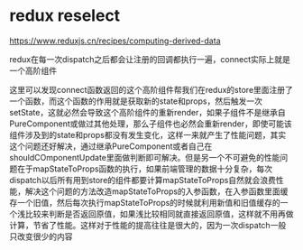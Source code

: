 # redux reselect

https://www.reduxjs.cn/recipes/computing-derived-data



redux在每一次dispatch之后都会让注册的回调都执行一遍，connect实际上就是一个高阶组件



这里可以发现connect函数返回的这个高阶组件帮我们在redux的store里面注册了一个函数，而这个函数的作用就是获取新的state和props，然后触发一次setState，这就必然会导致这个高阶组件的重新render，如果子组件不是继承自PureComponent或做过其他处理，那么子组件也必然会重新render，即使可能该组件涉及到的state和props都没有发生变化，这样一来就产生了性能问题，其实这个问题还好解决，通过继承PureComponent或者自己在shouldCOmponentUpdate里面做判断即可解决。但是另一个不可避免的性能问题在于mapStateToProps函数的执行，如果前端管理的数据十分复杂，每次dispatch以后所有用到store的组件都要计算mapStateToProps自然就会浪费性能，解决这个问题的方法改造mapStateToProps的入参函数，在入参函数里面缓存一个旧值，然后每次执行mapStateToProps的时候就利用新值和旧值缓存的一个浅比较来判断是否返回原值，如果浅比较相同就直接返回原值，这样就不用再做计算，节省了性能。这样对于性能的提高往往是很大的，因为一次dispatch一般只改变很少的内容